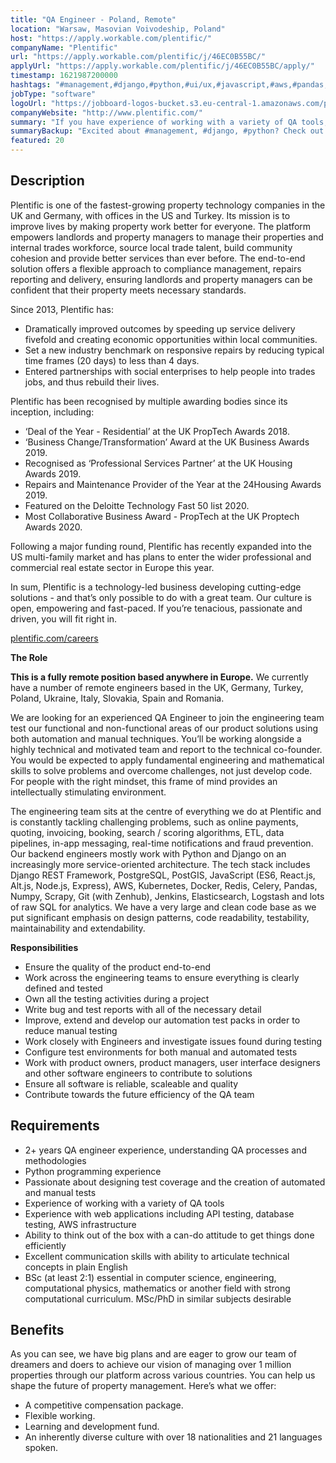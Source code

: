 ```yaml
---
title: "QA Engineer - Poland, Remote"
location: "Warsaw, Masovian Voivodeship, Poland"
host: "https://apply.workable.com/plentific/"
companyName: "Plentific"
url: "https://apply.workable.com/plentific/j/46EC0B55BC/"
applyUrl: "https://apply.workable.com/plentific/j/46EC0B55BC/apply/"
timestamp: 1621987200000
hashtags: "#management,#django,#python,#ui/ux,#javascript,#aws,#pandas,#kubernetes,#docker,#git"
jobType: "software"
logoUrl: "https://jobboard-logos-bucket.s3.eu-central-1.amazonaws.com/plentific"
companyWebsite: "http://www.plentific.com/"
summary: "If you have experience of working with a variety of QA tools, Plentific is looking for someone with your knowledge."
summaryBackup: "Excited about #management, #django, #python? Check out this job post!"
featured: 20
---
```


## Description

Plentific is one of the fastest-growing property technology companies in the UK and Germany, with offices in the US and Turkey. Its mission is to improve lives by making property work better for everyone. The platform empowers landlords and property managers to manage their properties and internal trades workforce, source local trade talent, build community cohesion and provide better services than ever before. The end-to-end solution offers a flexible approach to compliance management, repairs reporting and delivery, ensuring landlords and property managers can be confident that their property meets necessary standards.

Since 2013, Plentific has:

*   Dramatically improved outcomes by speeding up service delivery fivefold and creating economic opportunities within local communities.
*   Set a new industry benchmark on responsive repairs by reducing typical time frames (20 days) to less than 4 days.
*   Entered partnerships with social enterprises to help people into trades jobs, and thus rebuild their lives.

Plentific has been recognised by multiple awarding bodies since its inception, including:

*   ‘Deal of the Year - Residential’ at the UK PropTech Awards 2018.
*   ‘Business Change/Transformation’ Award at the UK Business Awards 2019.
*   Recognised as ‘Professional Services Partner’ at the UK Housing Awards 2019.
*   Repairs and Maintenance Provider of the Year at the 24Housing Awards 2019.
*   Featured on the Deloitte Technology Fast 50 list 2020.
*   Most Collaborative Business Award - PropTech at the UK Proptech Awards 2020.

Following a major funding round, Plentific has recently expanded into the US multi-family market and has plans to enter the wider professional and commercial real estate sector in Europe this year.

In sum, Plentific is a technology-led business developing cutting-edge solutions - and that’s only possible to do with a great team. Our culture is open, empowering and fast-paced. If you’re tenacious, passionate and driven, you will fit right in.

[plentific.com/careers](http://plentific.com/careers)

**The Role**

**This is a fully remote position based anywhere in Europe.** We currently have a number of remote engineers based in the UK, Germany, Turkey, Poland, Ukraine, Italy, Slovakia, Spain and Romania.

We are looking for an experienced QA Engineer to join the engineering team test our functional and non-functional areas of our product solutions using both automation and manual techniques. You’ll be working alongside a highly technical and motivated team and report to the technical co-founder. You would be expected to apply fundamental engineering and mathematical skills to solve problems and overcome challenges, not just develop code. For people with the right mindset, this frame of mind provides an intellectually stimulating environment.

The engineering team sits at the centre of everything we do at Plentific and is constantly tackling challenging problems, such as online payments, quoting, invoicing, booking, search / scoring algorithms, ETL, data pipelines, in-app messaging, real-time notifications and fraud prevention. Our backend engineers mostly work with Python and Django on an increasingly more service-oriented architecture. The tech stack includes Django REST Framework, PostgreSQL, PostGIS, JavaScript (ES6, React.js, Alt.js, Node.js, Express), AWS, Kubernetes, Docker, Redis, Celery, Pandas, Numpy, Scrapy, Git (with Zenhub), Jenkins, Elasticsearch, Logstash and lots of raw SQL for analytics. We have a very large and clean code base as we put significant emphasis on design patterns, code readability, testability, maintainability and extendability.

**Responsibilities**

*   Ensure the quality of the product end-to-end
*   Work across the engineering teams to ensure everything is clearly defined and tested
*   Own all the testing activities during a project
*   Write bug and test reports with all of the necessary detail
*   Improve, extend and develop our automation test packs in order to reduce manual testing
*   Work closely with Engineers and investigate issues found during testing
*   Configure test environments for both manual and automated tests
*   Work with product owners, product managers, user interface designers and other software engineers to contribute to solutions
*   Ensure all software is reliable, scaleable and quality
*   Contribute towards the future efficiency of the QA team

## Requirements

*   2+ years QA engineer experience, understanding QA processes and methodologies
*   Python programming experience
*   Passionate about designing test coverage and the creation of automated and manual tests
*   Experience of working with a variety of QA tools
*   Experience with web applications including API testing, database testing, AWS infrastructure
*   Ability to think out of the box with a can-do attitude to get things done efficiently
*   Excellent communication skills with ability to articulate technical concepts in plain English
*   BSc (at least 2:1) essential in computer science, engineering, computational physics, mathematics or another field with strong computational curriculum. MSc/PhD in similar subjects desirable

## Benefits

As you can see, we have big plans and are eager to grow our team of dreamers and doers to achieve our vision of managing over 1 million properties through our platform across various countries. You can help us shape the future of property management. Here’s what we offer:

*   A competitive compensation package.
*   Flexible working.
*   Learning and development fund.
*   An inherently diverse culture with over 18 nationalities and 21 languages spoken.
